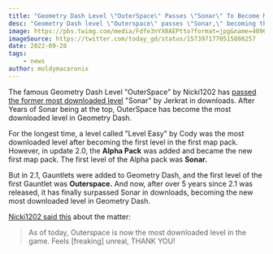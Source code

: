 ```yaml
---
title: "Geometry Dash Level \"OuterSpace\" Passes \"Sonar\" To Become Most Downloaded Level"
desc: "Geometry Dash level \"Outerspace\" passes \"Sonar,\" becoming the most downloaded level in the game."
image: https://pbs.twimg.com/media/Fdfe3nYX0AEPtto?format=jpg&name=4096x4096
imageSource: https://twitter.com/today_gd/status/1573971770515808257
date: 2022-09-28
tags:
    - news
author: moldymacaronix
---
```


The famous Geometry Dash Level "OuterSpace" by Nicki1202 has [passed the former most downloaded level](https://twitter.com/today_gd/status/1573971770515808257) "Sonar" by Jerkrat in downloads. After Years of Sonar being at the top, OuterSpace has become the most downloaded level in Geometry Dash.

For the longest time, a level called "Level Easy" by Cody was the most downloaded level after becoming the first level in the first map pack. However, in update 2.0, the **Alpha Pack** was added and became the new first map pack. The first level of the Alpha pack was **Sonar.**

But in 2.1, Gauntlets were added to Geometry Dash, and the first level of the first Gauntlet was **Outerspace.** And now, after over 5 years since 2.1 was released, it has finally surpassed Sonar in downloads, becoming the new most downloaded level in Geometry Dash.

[Nicki1202 said this](https://twitter.com/Nicki1202GD/status/1573971033136287744) about the matter:

> As of today, Outerspace is now the most downloaded level in the game. Feels [freaking] unreal, THANK YOU!